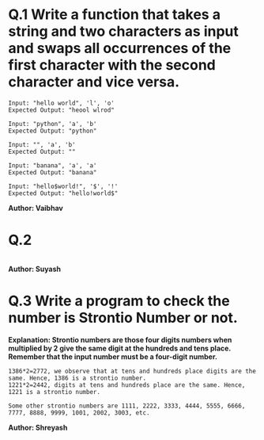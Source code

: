 # Q.1 Write a function that takes a string and two characters as input and swaps all occurrences of the first character with the second character and vice versa.
```
Input: "hello world", 'l', 'o'
Expected Output: "heool wlrod"

Input: "python", 'a', 'b'
Expected Output: "python"

Input: "", 'a', 'b'
Expected Output: ""

Input: "banana", 'a', 'a'
Expected Output: "banana"

Input: "hello$world!", '$', '!'
Expected Output: "hello!world$"
```
**Author: Vaibhav**

# Q.2 
```

```
**Author: Suyash**

# Q.3 Write a program to check the number is Strontio Number or not.
**Explanation: Strontio numbers are those four digits numbers when multiplied by 2 give the same digit at the hundreds and tens place. Remember that the input number must be a four-digit number.**
```
1386*2=2772, we observe that at tens and hundreds place digits are the same. Hence, 1386 is a strontio number.
1221*2=2442, digits at tens and hundreds place are the same. Hence, 1221 is a strontio number.

Some other strontio numbers are 1111, 2222, 3333, 4444, 5555, 6666, 7777, 8888, 9999, 1001, 2002, 3003, etc.
```
**Author: Shreyash**
